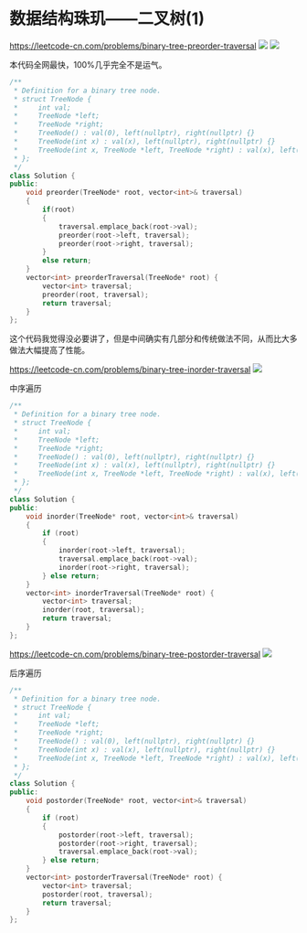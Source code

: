 # 数据结构珠玑——二叉树(1)

https://leetcode-cn.com/problems/binary-tree-preorder-traversal
![](https://img2020.cnblogs.com/blog/2051127/202112/2051127-20211209200546971-917863101.png)
![](https://img2020.cnblogs.com/blog/2051127/202112/2051127-20211209200647334-1296455794.png)

本代码全网最快，100%几乎完全不是运气。

```cpp
/**
 * Definition for a binary tree node.
 * struct TreeNode {
 *     int val;
 *     TreeNode *left;
 *     TreeNode *right;
 *     TreeNode() : val(0), left(nullptr), right(nullptr) {}
 *     TreeNode(int x) : val(x), left(nullptr), right(nullptr) {}
 *     TreeNode(int x, TreeNode *left, TreeNode *right) : val(x), left(left), right(right) {}
 * };
 */
class Solution {
public:
    void preorder(TreeNode* root, vector<int>& traversal)
    {
        if(root)
        {
            traversal.emplace_back(root->val);
            preorder(root->left, traversal);
            preorder(root->right, traversal);
        }
        else return;
    }
    vector<int> preorderTraversal(TreeNode* root) {
        vector<int> traversal;
        preorder(root, traversal);
        return traversal;
    }
};
```

这个代码我觉得没必要讲了，但是中间确实有几部分和传统做法不同，从而比大多做法大幅提高了性能。

https://leetcode-cn.com/problems/binary-tree-inorder-traversal
![](https://img2020.cnblogs.com/blog/2051127/202112/2051127-20211209212129365-613648686.png)

中序遍历

```cpp
/**
 * Definition for a binary tree node.
 * struct TreeNode {
 *     int val;
 *     TreeNode *left;
 *     TreeNode *right;
 *     TreeNode() : val(0), left(nullptr), right(nullptr) {}
 *     TreeNode(int x) : val(x), left(nullptr), right(nullptr) {}
 *     TreeNode(int x, TreeNode *left, TreeNode *right) : val(x), left(left), right(right) {}
 * };
 */
class Solution {
public:
    void inorder(TreeNode* root, vector<int>& traversal)
    {
        if (root)
        {
            inorder(root->left, traversal);
            traversal.emplace_back(root->val);
            inorder(root->right, traversal);
        } else return;
    }
    vector<int> inorderTraversal(TreeNode* root) {
        vector<int> traversal;
        inorder(root, traversal);
        return traversal;
    }
};
```

https://leetcode-cn.com/problems/binary-tree-postorder-traversal
![](https://img2020.cnblogs.com/blog/2051127/202112/2051127-20211209212506392-1975522678.png)

后序遍历

```cpp
/**
 * Definition for a binary tree node.
 * struct TreeNode {
 *     int val;
 *     TreeNode *left;
 *     TreeNode *right;
 *     TreeNode() : val(0), left(nullptr), right(nullptr) {}
 *     TreeNode(int x) : val(x), left(nullptr), right(nullptr) {}
 *     TreeNode(int x, TreeNode *left, TreeNode *right) : val(x), left(left), right(right) {}
 * };
 */
class Solution {
public:
    void postorder(TreeNode* root, vector<int>& traversal)
    {
        if (root)
        {
            postorder(root->left, traversal);
            postorder(root->right, traversal);
            traversal.emplace_back(root->val);
        } else return;
    }
    vector<int> postorderTraversal(TreeNode* root) {
        vector<int> traversal;
        postorder(root, traversal);
        return traversal;
    }
};
```